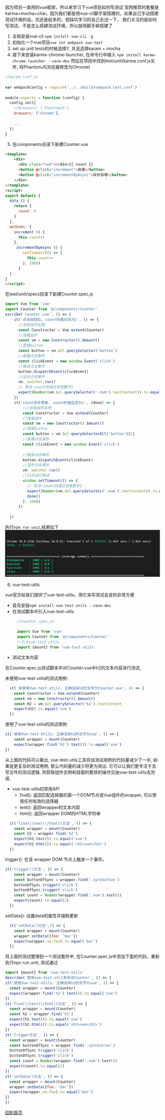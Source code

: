 因为项目一直用的vue框架，所以来学习下vue项目如何写测试
官网推荐的套餐是karma+mocha+chai，因为我们都是用vue-cli脚手架搭建的，如果自己手动搭建测试环境的话，坑还是挺多的，想踩坑学习的自己去试一下， 我们关注的是如何写测试，不是怎么搭建测试环境，所以就用脚手架搭建了
1. 全局安装vue-cli `npm install vue-cli -g`
2. 初始化一个vue项目`vue int webpack vue-test`
3. set up unit tests的时候选择Y, 并且选择karam + mocha
4. 接下来安装karma-chrome-launcher, 在命令行中输入
`npm install karma-chrome-launcher --save-dev`
然后在项目中找到test/unit/karma.conf.js文件, 将PhantomJS浏览器修改为Chrome)
```javascript
//karma.conf.js

var webpackConfig = require('../../build/webpack.test.conf')

module.exports = function (config) {
  config.set({
    //browsers: ['PhantomJS'],
    browsers: ['Chrome'],    
    
    ...
  })
}
```

5. 在components目录下新建Counter.vue

```html
<template>
    <div>
      <div class="num"></div>{{ count }}
      <button @click="increment">自增</button>
      <button @click="incrementByAsync">异步自增</button>
    </div>
</template>
<script>
export default {
  data () {
    return {
      count: 0
    }
  },
  methods: {
    increment () {
      this.count++
    },
     incrementByAsync () {
        setTimeout(() => {
          this.count++ 
        }, 1000) 
      }
  }
}
</script>
```
在test/unit/specs目录下新建Counter.spec.js
```javascript
import Vue from 'vue'
import Counter from '@/components/Counter'
escribe('Counter.vue', () => {
    it('点击按钮后, count的值应该为1', () => {
      //获取组件实例
      const Constructor = Vue.extend(Counter) 
      //挂载组件
      const vm = new Constructor().$mount() 
      //获取button
      const button = vm.$el.querySelector('button') 
      //新建点击事件
      const clickEvent = new window.Event('click') 
      //触发点击事件
      button.dispatchEvent(clickEvent) 
      //监听点击事件
      vm._watcher.run() 
      // 断言:count的值应该是数字1
      expect(Number(vm.$el.querySelector('.num').textContent)).to.equal(1) 
    })
    it('count异步更新, count的值应该为1', (done) => {
        ///获取组件实例
        const Constructor = Vue.extend(Counter) 
        //挂载组件
        const vm = new Constructor().$mount() 
        //获取button
        const button = vm.$el.querySelectorAll('button')[1] 
        //新建点击事件
        const clickEvent = new window.Event('click') 
    
        //触发点击事件
        button.dispatchEvent(clickEvent) 
        //监听点击事件
        vm._watcher.run() 
        //1s后进行断言
        window.setTimeout(() => {
          // 断言:count的值应该是数字1
          expect(Number(vm.$el.querySelector('.num').textContent)).to.equal(1) 
          done() 
        }, 1000) 
      })
  
  })
```
执行`npm run unit`,结果如下
![test](./vue-test/static/images/test-ok.png)

6. vue-test-utils

vue官方给我们提供了vue-test-utils，用它来写测试会变的非常方便
+ 首先安装`npm install vue-test-utils --save-dev`
+ 在测试脚本中引入vue-test-utils
  ```javascript
    //Counter.spec.js

    import Vue from 'vue'
    import Counter from '@/components/Counter'
    //引入vue-test-utils
    import {mount} from 'vue-test-utils'
  ```
+ 测试文本内容

 在Counter.spec.js测试脚本中对Counter.vue中h2的文本内容进行测试, 

未使用vue-test-utils的测试用例:
```javascript
  it('未使用Vue-test-utils: 正确渲染h2的文字为Counter.vue', () => {
    const Constructor = Vue.extend(Counter)
    const vm = new Constructor().$mount()
    const H2 = vm.$el.querySelector('h2').textContent
    expect(H2).to.equal('vue')
  })
```

使用了vue-test-utils的测试用例:
```javascript
it('使用Vue-test-Utils: 正确渲染h2的文字为vue', () => {
    const wrapper = mount(Counter) 
    expect(wrapper.find('h2').text()).to.equal('vue')
})
```
从上面的代码可以看出, vue-test-utils工具将该测试用例的代码量减少了一半, 如果是更复杂的测试用例, 那么代码量的减少将更为突出.  它可以让我们更专注于去写文件的测试逻辑, 将获取组件实例和挂载的繁琐的操作交由vue-test-utils去完成.
+ vue-test-utils的常用API
  * find(): 返回匹配选择器的第一个DOM节点或Vue组件的wrapper, 可以使用任何有效的选择器
  * text(): 返回wrapper的文本内容
  * html(): 返回wrapper DOM的HTML字符串
```javascript
  it('find()/text()/html()方法', () => {
    const wrapper = mount(Counter)
    const h2 = wrapper.find('h2')
    expect(h2.text()).to.equal('vue')
    expect(h2.html()).to.equal('<h2>vue</h2>')
  })
```

trigger(): 在该 wrapper DOM 节点上触发一个事件。
```javascript
it('trigger()方法', () => {
    const wrapper = mount(Counter)
    const buttonOfSync = wrapper.find('.syncbutton') 
    buttonOfSync.trigger('click')
    buttonOfSync.trigger('click')
    const count = Number(wrapper.find('.num').text()) 
    expect(count).to.equal(2)
  })
```

setData(): 设置data的属性并强制更新
```javascript
  it('setData()方法',() => {
    const wrapper = mount(Counter) 
    wrapper.setData({foo: 'bar'}) 
    expect(wrapper.vm.foo).to.equal('bar') 
  })
  ```
  将上面的测试整理到一个测试套件中, 在Counter.spec.js中添加下面的代码，重新执行npn run unit, 测试通过
  ```javascript
  import {mount} from 'vue-test-utils'
  describe('使用vue-test-util来测试Counter', () => {
  it('使用Vue-test-Utils: 正确渲染h2的文字为vue', () => {
    const wrapper = mount(Counter)
    expect(wrapper.find('h2').text()).to.equal('vue')
  })
  it('find()/text()/html()方法', () => {
    const wrapper = mount(Counter)
    const h2 = wrapper.find('h2')
    expect(h2.text()).to.equal('vue')
    expect(h2.html()).to.equal('<h2>vue</h2>')
  })
  it('trigger方法', () => {
    const wrapper = mount(Counter)
    const buttonOfSync = wrapper.find('.syncbutton')
    buttonOfSync.trigger('click')
    buttonOfSync.trigger('click')
    const count = Number(wrapper.find('.num').text())
    expect(count).to.equal(2)
  })
  it('setData()方法', () => {
    const wrapper = mount(Counter)
    wrapper.setData({foo: 'bar'})
    expect(wrapper.vm.foo).to.equal('bar')
  })
})
```

[回到首页](../README.md/#前端测试教程)
